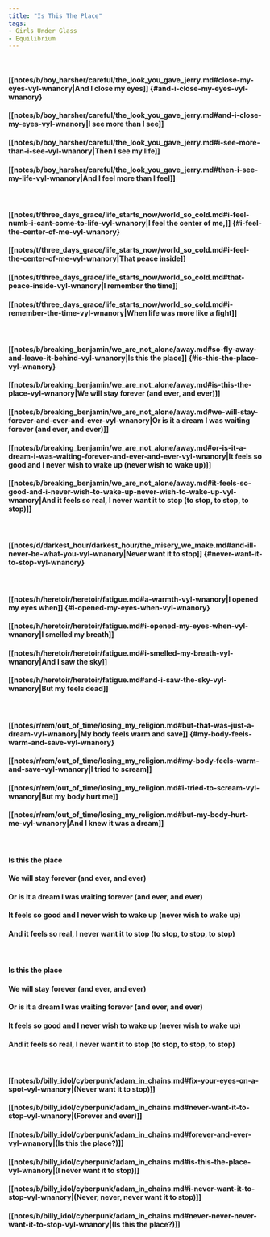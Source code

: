 ```yaml
---
title: "Is This The Place"
tags:
- Girls Under Glass
- Equilibrium
---
```

&nbsp;
#### [[notes/b/boy_harsher/careful/the_look_you_gave_jerry.md#close-my-eyes-vyl-wnanory|And I close my eyes]] {#and-i-close-my-eyes-vyl-wnanory}
#### [[notes/b/boy_harsher/careful/the_look_you_gave_jerry.md#and-i-close-my-eyes-vyl-wnanory|I see more than I see]]
#### [[notes/b/boy_harsher/careful/the_look_you_gave_jerry.md#i-see-more-than-i-see-vyl-wnanory|Then I see my life]]
#### [[notes/b/boy_harsher/careful/the_look_you_gave_jerry.md#then-i-see-my-life-vyl-wnanory|And I feel more than I feel]]
&nbsp;
#### [[notes/t/three_days_grace/life_starts_now/world_so_cold.md#i-feel-numb-i-cant-come-to-life-vyl-wnanory|I feel the center of me,]] {#i-feel-the-center-of-me-vyl-wnanory}
#### [[notes/t/three_days_grace/life_starts_now/world_so_cold.md#i-feel-the-center-of-me-vyl-wnanory|That peace inside]]
#### [[notes/t/three_days_grace/life_starts_now/world_so_cold.md#that-peace-inside-vyl-wnanory|I remember the time]]
#### [[notes/t/three_days_grace/life_starts_now/world_so_cold.md#i-remember-the-time-vyl-wnanory|When life  was more like a fight]]
&nbsp;
#### [[notes/b/breaking_benjamin/we_are_not_alone/away.md#so-fly-away-and-leave-it-behind-vyl-wnanory|Is this the place]] {#is-this-the-place-vyl-wnanory}
#### [[notes/b/breaking_benjamin/we_are_not_alone/away.md#is-this-the-place-vyl-wnanory|We will stay forever (and ever, and ever)]]
#### [[notes/b/breaking_benjamin/we_are_not_alone/away.md#we-will-stay-forever-and-ever-and-ever-vyl-wnanory|Or is it a dream I was waiting forever (and ever, and ever)]]
#### [[notes/b/breaking_benjamin/we_are_not_alone/away.md#or-is-it-a-dream-i-was-waiting-forever-and-ever-and-ever-vyl-wnanory|It feels so good and I never wish to wake up (never wish to wake up)]]
#### [[notes/b/breaking_benjamin/we_are_not_alone/away.md#it-feels-so-good-and-i-never-wish-to-wake-up-never-wish-to-wake-up-vyl-wnanory|And it feels so real, I never want it to stop (to stop, to stop, to stop)]]
&nbsp;
#### [[notes/d/darkest_hour/darkest_hour/the_misery_we_make.md#and-ill-never-be-what-you-vyl-wnanory|Never want it to stop]] {#never-want-it-to-stop-vyl-wnanory}
&nbsp;
#### [[notes/h/heretoir/heretoir/fatigue.md#a-warmth-vyl-wnanory|I opened my eyes when]] {#i-opened-my-eyes-when-vyl-wnanory}
#### [[notes/h/heretoir/heretoir/fatigue.md#i-opened-my-eyes-when-vyl-wnanory|I smelled my breath]]
#### [[notes/h/heretoir/heretoir/fatigue.md#i-smelled-my-breath-vyl-wnanory|And I saw the sky]]
#### [[notes/h/heretoir/heretoir/fatigue.md#and-i-saw-the-sky-vyl-wnanory|But my feels dead]]
&nbsp;
#### [[notes/r/rem/out_of_time/losing_my_religion.md#but-that-was-just-a-dream-vyl-wnanory|My body feels warm and save]] {#my-body-feels-warm-and-save-vyl-wnanory}
#### [[notes/r/rem/out_of_time/losing_my_religion.md#my-body-feels-warm-and-save-vyl-wnanory|I tried to scream]]
#### [[notes/r/rem/out_of_time/losing_my_religion.md#i-tried-to-scream-vyl-wnanory|But my body hurt me]]
#### [[notes/r/rem/out_of_time/losing_my_religion.md#but-my-body-hurt-me-vyl-wnanory|And I knew it was a dream]]
&nbsp;
#### Is this the place
#### We will stay forever (and ever, and ever)
#### Or is it a dream I was waiting forever (and ever, and ever)
#### It feels so good and I never wish to wake up (never wish to wake up)
#### And it feels so real, I never want it to stop (to stop, to stop, to stop)
&nbsp;
#### Is this the place
#### We will stay forever (and ever, and ever)
#### Or is it a dream I was waiting forever (and ever, and ever)
#### It feels so good and I never wish to wake up (never wish to wake up)
#### And it feels so real, I never want it to stop (to stop, to stop, to stop)
&nbsp;
#### [[notes/b/billy_idol/cyberpunk/adam_in_chains.md#fix-your-eyes-on-a-spot-vyl-wnanory|(Never want it to stop)]]
#### [[notes/b/billy_idol/cyberpunk/adam_in_chains.md#never-want-it-to-stop-vyl-wnanory|(Forever and ever)]]
#### [[notes/b/billy_idol/cyberpunk/adam_in_chains.md#forever-and-ever-vyl-wnanory|(Is this the place?)]]
#### [[notes/b/billy_idol/cyberpunk/adam_in_chains.md#is-this-the-place-vyl-wnanory|(I never want it to stop)]]
#### [[notes/b/billy_idol/cyberpunk/adam_in_chains.md#i-never-want-it-to-stop-vyl-wnanory|(Never, never, never want it to stop)]]
#### [[notes/b/billy_idol/cyberpunk/adam_in_chains.md#never-never-never-want-it-to-stop-vyl-wnanory|(Is this the place?)]]
